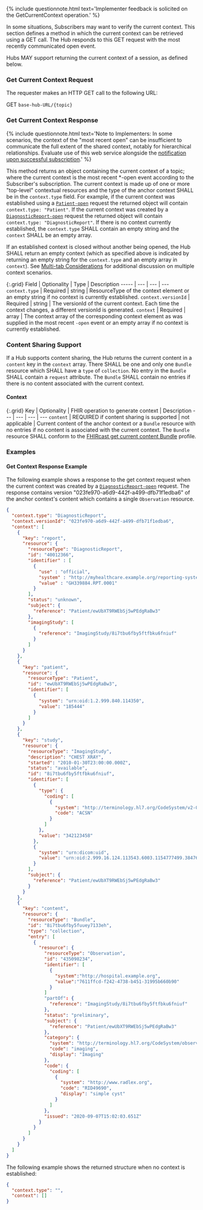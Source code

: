 {% include questionnote.html text='Implementer feedback is solicited on the GetCurrentContext operation.' %}

In some situations, Subscribers may want to verify the current context. This section defines a method in which the current context can be retrieved using a GET call. The Hub responds to this GET request with the most recently communicated open event. 

Hubs MAY support returning the current context of a session, as defined below.

### Get Current Context Request

The requester makes an HTTP GET call to the following URL:

GET `base-hub-URL/{topic}`

### Get Current Context Response

{% include questionnote.html text='Note to Implementers: In some scenarios, the context of the "most recent open" can be insufficient to communicate the full extent of the shared context, notably for hierarchical relationships. Evaluate use of this web service alongside the <a href="2-4-Subscribing.html#current-context-notification-upon-successful-subscription">notification upon successful subscription</a>.' %}

This method returns an object containing the current context of a topic; where the current context is the most recent *-open event according to the Subscriber's subscription.  The current context is made up of one or more "top-level" contextual resources and the type of the anchor context SHALL be in the `context.type` field.  For example, if the current context was established using a [`Patient-open`](3-3-1-Patient-open.html) request the returned object will contain `context.type: "Patient"`.  If the current context was created by a [`DiagnosticReport-open`](3-6-1-DiagnosticReport-open.html) request the returned object will contain `context.type: "DiagnosticReport"`.  If there is no context currently established, the `context.type` SHALL contain an empty string and the `context` SHALL be an empty array.

If an established context is closed without another being opened, the Hub SHALL return an empty context (which as specified above is indicated by returning an empty string for the `context.type` and an empty array in `context`).  See [Multi-tab Considerations](4-2-2-multitab-considerations.html) for additional discussion on multiple context scenarios.

{:.grid}
Field | Optionality | Type | Description
----- | --- | --- | ---
`context.type` | Required | string | ResourceType of the context element or an empty string if no context is currently established.
`context.versionId` | Required | string | The versionId of the current context. Each time the context changes, a different versionId is generated.
`context`   | Required | array | The context array of the corresponding context element as was supplied in the most recent `-open` event or an empty array if no context is currently established.

### Content Sharing Support

If a Hub supports content sharing, the Hub returns the current content in a `content` key in the `context` array.  There SHALL be one and only one `Bundle` resource which SHALL have a `type` of `collection`.  No entry in the `Bundle` SHALL contain a `request` attribute.  The `Bundle` SHALL contain no entries if there is no content associated with the current context.

#### Context

{:.grid}
Key | Optionality | FHIR operation to generate context | Description
--- | --- | --- | ---
`content` | REQUIRED if content sharing is supported | not applicable | Current content of the anchor context or a `Bundle` resource with no entries if no content is associated with the current context. The `Bundle` resource SHALL conform to the [FHIRcast get current content Bundle](StructureDefinition-fhircast-get-current-content-bundle.html) profile.

### Examples

#### Get Context Response Example

The following example shows a response to the get context request when the current context was created by a [`DiagnosticReport-open`](3-6-1-DiagnosticReport-open.html) request.  The response contains version "023fe970-a6d9-442f-a499-dfb71f1edba6" of the anchor context's content which contains a single `Observation` resource. 

```json
{
  "context.type": "DiagnosticReport",
  "context.versionId": "023fe970-a6d9-442f-a499-dfb71f1edba6",
  "context": [
    {
      "key": "report",
      "resource": {
        "resourceType": "DiagnosticReport",
        "id": "40012366",
        "identifier" : [
          {
            "use" : "official",
            "system" : "http://myhealthcare.example.org/reporting-system",
            "value" : "GH339884.RPT.0001"
          }
        ],
        "status": "unknown",
        "subject": {
          "reference": "Patient/ewUbXT9RWEbSj5wPEdgRaBw3"
        },
        "imagingStudy": [
          {
            "reference": "ImagingStudy/8i7tbu6fby5ftfbku6fniuf"
          }
        ]
      }
    },
    {
      "key": "patient",
      "resource": {
        "resourceType": "Patient",
        "id": "ewUbXT9RWEbSj5wPEdgRaBw3",
        "identifier": [
          {
            "system": "urn:oid:1.2.999.840.114350",
            "value": "185444"
          }
        ]
      }
    },
    {
      "key": "study",
      "resource": {
        "resourceType": "ImagingStudy",
        "description": "CHEST XRAY",
        "started": "2010-01-30T23:00:00.000Z",
        "status": "available",
        "id": "8i7tbu6fby5ftfbku6fniuf",
        "identifier": [
          {
            "type": {
              "coding": [
                {
                  "system": "http://terminology.hl7.org/CodeSystem/v2-0203",
                  "code": "ACSN"
                }
              ]
            },
            "value": "342123458"
          },
          {
            "system": "urn:dicom:uid",
            "value": "urn:oid:2.999.16.124.113543.6003.1154777499.38476.11982.4847614254"
          }
        ],
        "subject": {
          "reference": "Patient/ewUbXT9RWEbSj5wPEdgRaBw3"
        }
      }
    },
    {
      "key": "content",
      "resource": {
        "resourceType": "Bundle",
        "id": "8i7tbu6fby5fuuey7133eh",
        "type": "collection",
        "entry": [
          {
            "resource": {
              "resourceType": "Observation",
              "id": "435098234",
              "identifier": [
                {
                  "system":"http://hospital.example.org",
                  "value":"7611ffcd-f242-4738-b451-31995b660b90"
                }
              ]
              "partOf": {
                "reference": "ImagingStudy/8i7tbu6fby5ftfbku6fniuf"
              },
              "status": "preliminary",
              "subject": {
                "reference": "Patient/ewUbXT9RWEbSj5wPEdgRaBw3"
              },
              "category": {
                "system": "http://terminology.hl7.org/CodeSystem/observation-category",
                "code": "imaging",
                "display": "Imaging"
              },
              "code": {
                "coding": [
                  {
                    "system": "http://www.radlex.org",
                    "code": "RID49690",
                    "display": "simple cyst"
                  }
                ]
              },
              "issued": "2020-09-07T15:02:03.651Z"
            }
          }
        ]
      }
    }
  ]
}
```
The following example shows the returned structure when no context is established:

```json
{
  "context.type": "",
  "context": []
}
```
